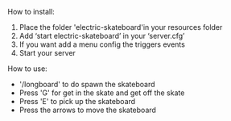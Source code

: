 How to install:
1) Place the folder 'electric-skateboard'in your resources folder
3) Add ‘start electric-skateboard’ in your ‘server.cfg’
4) If you want add a menu config the triggers events
5) Start your server

How to use:
- '/longboard' to do spawn the skateboard
- Press 'G' for get in the skate and get off the skate
- Press 'E' to pick up the skateboard
- Press the arrows to move the skateboard


